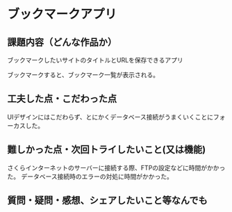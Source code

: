 # ブックマークアプリ

## 課題内容（どんな作品か）
ブックマークしたいサイトのタイトルとURLを保存できるアプリ

ブックマークすると、ブックマーク一覧が表示される。

## 工夫した点・こだわった点
UIデザインにはこだわらず、とにかくデータベース接続がうまくいくことにフォーカスした。

## 難しかった点・次回トライしたいこと(又は機能)
さくらインターネットのサーバーに接続する際、FTPの設定などに時間がかかった。
データベース接続時のエラーの対処に時間がかかった。

## 質問・疑問・感想、シェアしたいこと等なんでも
